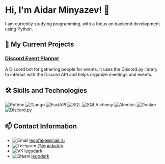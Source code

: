 # Hi, I'm Aidar Minyazev! 👋

I am currently studying programming, with a focus on backend development using Python.

## 🚀 My Current Projects

### [Discord Event Planner](https://github.com/legodark-hub/discord_event_planner)
A Discord bot for gathering people for events. It uses the Discord.py library to interact with the Discord API and helps organize meetings and events.

## 🛠️ Skills and Technologies

![Python](https://img.shields.io/badge/Python-3776AB?style=for-the-badge&logo=python&logoColor=white)  ![Django](https://img.shields.io/badge/Django-092E20?style=for-the-badge&logo=django&logoColor=white) ![FastAPI](https://img.shields.io/badge/FastAPI-009688?style=for-the-badge&logo=fastapi&logoColor=white) ![SQL](https://img.shields.io/badge/SQL-4479A1?style=for-the-badge&logo=postgresql&logoColor=white) ![SQLAlchemy](https://img.shields.io/badge/SQLAlchemy-000000?style=for-the-badge&logo=sqlalchemy&logoColor=white) ![Alembic](https://img.shields.io/badge/Alembic-3B3B3B?style=for-the-badge&logo=alembic&logoColor=white) ![Docker](https://img.shields.io/badge/Docker-2496ED?style=for-the-badge&logo=docker&logoColor=white) ![Discord.py](https://img.shields.io/badge/Discord.py-7289DA?style=for-the-badge&logo=discord&logoColor=white) 

## 📫 Contact Information

- ![Email](https://img.shields.io/badge/Email-D14836?style=for-the-badge&logo=gmail&logoColor=white)  [legofake@mail.ru](mailto:legofake@mail.ru)
- ![Telegram](https://img.shields.io/badge/Telegram-2CA5E0?style=for-the-badge&logo=telegram&logoColor=white)  [@legodarktg](https://t.me/legodarktg)
- ![VK](https://img.shields.io/badge/VK-4680C2?style=for-the-badge&logo=vk&logoColor=white)  [legodark](https://vk.com/legodark)
- ![Steam](https://img.shields.io/badge/Steam-000000?style=for-the-badge&logo=steam&logoColor=white)  [legodark](https://steamcommunity.com/id/legodark/)




<!--
**legodark-hub/legodark-hub** is a ✨ _special_ ✨ repository because its `README.md` (this file) appears on your GitHub profile.

Here are some ideas to get you started:

- 🔭 I’m currently working on ...
- 🌱 I’m currently learning ...
- 👯 I’m looking to collaborate on ...
- 🤔 I’m looking for help with ...
- 💬 Ask me about ...
- 📫 How to reach me: ...
- 😄 Pronouns: ...
- ⚡ Fun fact: ...
-->
